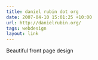 ```yaml
---
title: daniel rubin dot org
date: 2007-04-10 15:01:25 +10:00
url: http://danielrubin.org/
tags: webdesign
layout: link
---
```

Beautiful front page design
